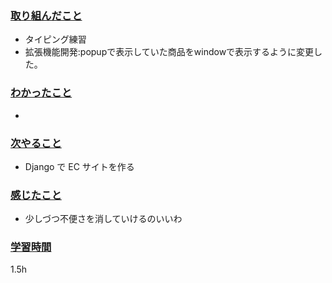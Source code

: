 ### <u>取り組んだこと</u>
- タイピング練習
- 拡張機能開発:popupで表示していた商品をwindowで表示するように変更した。

### <u>わかったこと</u>
-  

### <u>次やること</u>
- Django で EC サイトを作る

### <u>感じたこと</u>
- 少しづつ不便さを消していけるのいいわ

### <u>学習時間</u>
1.5h
